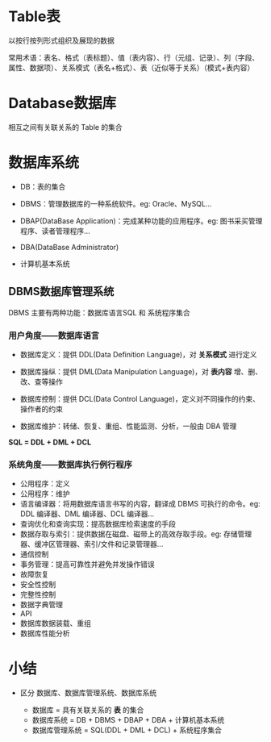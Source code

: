 # Table表

以按行按列形式组织及展现的数据

常用术语：表名、格式（表标题）、值（表内容）、行（元组、记录）、列（字段、属性、数据项）、关系模式（表名+格式）、表（近似等于关系）（模式+表内容）

# Database数据库

相互之间有关联关系的 Table 的集合

# 数据库系统

* DB：表的集合
  
* DBMS：管理数据库的一种系统软件。eg: Oracle、MySQL...
  
* DBAP(DataBase Application)：完成某种功能的应用程序。eg: 图书采买管理程序、读者管理程序...
  
* DBA(DataBase Administrator)

* 计算机基本系统

## DBMS数据库管理系统

DBMS 主要有两种功能：数据库语言SQL 和 系统程序集合

### 用户角度——数据库语言

* 数据库定义：提供 DDL(Data Definition Language)，对 **关系模式** 进行定义

* 数据库操纵：提供 DML(Data Manipulation Language)，对 **表内容** 增、删、改、查等操作

* 数据库控制：提供 DCL(Data Control Language)，定义对不同操作的约束、操作者的约束

* 数据库维护：转储、恢复、重组、性能监测、分析，一般由 DBA 管理

**SQL = DDL + DML + DCL**

### 系统角度——数据库执行例行程序

* 公用程序：定义
* 公用程序：维护
* 语言编译器：将用数据库语言书写的内容，翻译成 DBMS 可执行的命令。eg: DDL 编译器、DML 编译器、DCL 编译器...
* 查询优化和查询实现：提高数据库检索速度的手段
* 数据存取与索引：提供数据在磁盘、磁带上的高效存取手段。eg: 存储管理器、缓冲区管理器、索引/文件和记录管理器...
* 通信控制
* 事务管理：提高可靠性并避免并发操作错误
* 故障恢复
* 安全性控制
* 完整性控制
* 数据字典管理
* API
* 数据库数据装载、重组
* 数据库性能分析


# 小结

* 区分 数据库、数据库管理系统、数据库系统

    * 数据库 = 具有关联关系的 **表** 的集合
    * 数据库系统 = DB + DBMS + DBAP + DBA + 计算机基本系统
    * 数据库管理系统 = SQL(DDL + DML + DCL) + 系统程序集合
